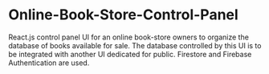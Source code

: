 ﻿# Online-Book-Store-Control-Panel
React.js control panel UI for an online book-store owners to organize the database of books available for sale. The database controlled by this UI is to be integrated with another UI dedicated for public. Firestore and Firebase Authentication are used.
